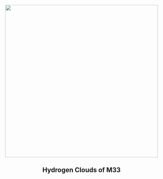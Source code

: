 
<p align="center"><img src="https://apod.nasa.gov/apod/image/2310/M33_Triangulum1024.jpg" width="500" height="500"></p>
<h2 align="center"> Hydrogen Clouds of M33 </h2>

